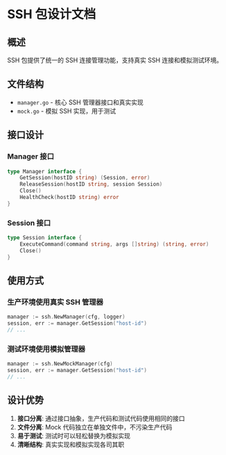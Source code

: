# SSH 包设计文档

## 概述

SSH 包提供了统一的 SSH 连接管理功能，支持真实 SSH 连接和模拟测试环境。

## 文件结构

- `manager.go` - 核心 SSH 管理器接口和真实实现
- `mock.go` - 模拟 SSH 实现，用于测试

## 接口设计

### Manager 接口
```go
type Manager interface {
    GetSession(hostID string) (Session, error)
    ReleaseSession(hostID string, session Session)
    Close()
    HealthCheck(hostID string) error
}
```

### Session 接口
```go
type Session interface {
    ExecuteCommand(command string, args []string) (string, error)
    Close()
}
```

## 使用方式

### 生产环境使用真实 SSH 管理器
```go
manager := ssh.NewManager(cfg, logger)
session, err := manager.GetSession("host-id")
// ...
```

### 测试环境使用模拟管理器
```go
manager := ssh.NewMockManager(cfg)
session, err := manager.GetSession("host-id")
// ...
```

## 设计优势

1. **接口分离**: 通过接口抽象，生产代码和测试代码使用相同的接口
2. **文件分离**: Mock 代码独立在单独文件中，不污染生产代码
3. **易于测试**: 测试时可以轻松替换为模拟实现
4. **清晰结构**: 真实实现和模拟实现各司其职